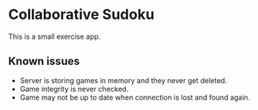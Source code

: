 # Collaborative Sudoku

This is a small exercise app.

## Known issues

- Server is storing games in memory and they never get deleted.
- Game integrity is never checked.
- Game may not be up to date when connection is lost and found again.
